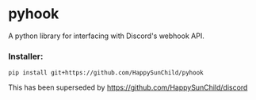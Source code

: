 # pyhook
A python library for interfacing with Discord's webhook API.

### Installer:
```
pip install git+https://github.com/HappySunChild/pyhook
```

This has been superseded by https://github.com/HappySunChild/discord
